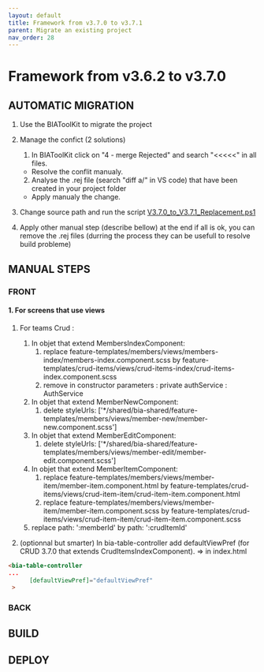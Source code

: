 ```yaml
---
layout: default
title: Framework from v3.7.0 to v3.7.1
parent: Migrate an existing project
nav_order: 28
---
```

# Framework from v3.6.2 to v3.7.0

## AUTOMATIC MIGRATION
 
1. Use the BIAToolKit to migrate the project

2. Manage the confict (2 solutions)
   1. In BIAToolKit click on "4 - merge Rejected" and search "<<<<<" in all files.  
    * Resolve the conflit manualy.
   2. Analyse the .rej file (search "diff a/" in VS code) that have been created in your project folder
     * Apply manualy the change.

3. Change source path and run the script [V3.7.0_to_V3.7.1_Replacement.ps1](./Scripts/V3.7.0_to_V3.7.1_Replacement.ps1)

4. Apply other manual step (describe bellow) at the end if all is ok, you can remove the .rej files (durring the process they can be usefull to resolve build probleme)

## MANUAL STEPS

### FRONT

#### 1. For screens that use views
1. For teams Crud :
   1. In objet that extend MembersIndexComponent:
      1.  replace feature-templates/members/views/members-index/members-index.component.scss by feature-templates/crud-items/views/crud-items-index/crud-items-index.component.scss
      2. remove in constructor parameters : private authService : AuthService
   2. In objet that extend MemberNewComponent:
      1. delete styleUrls: ['*/shared/bia-shared/feature-templates/members/views/member-new/member-new.component.scss']
   3. In objet that extend MemberEditComponent:
      1. delete styleUrls: ['*/shared/bia-shared/feature-templates/members/views/member-edit/member-edit.component.scss']
   4. In objet that extend MemberItemComponent:
      1. replace feature-templates/members/views/member-item/member-item.component.html by feature-templates/crud-items/views/crud-item-item/crud-item-item.component.html
      2. replace feature-templates/members/views/member-item/member-item.component.scss by feature-templates/crud-items/views/crud-item-item/crud-item-item.component.scss
   5. replace  path: ':memberId' by path: ':crudItemId'

2. (optionnal but smarter) In bia-table-controller add defaultViewPref (for CRUD 3.7.0 that extends CrudItemsIndexComponent).
=> in index.html
```html
<bia-table-controller
...
      [defaultViewPref]="defaultViewPref"
 >
```

### BACK

## BUILD


## DEPLOY


